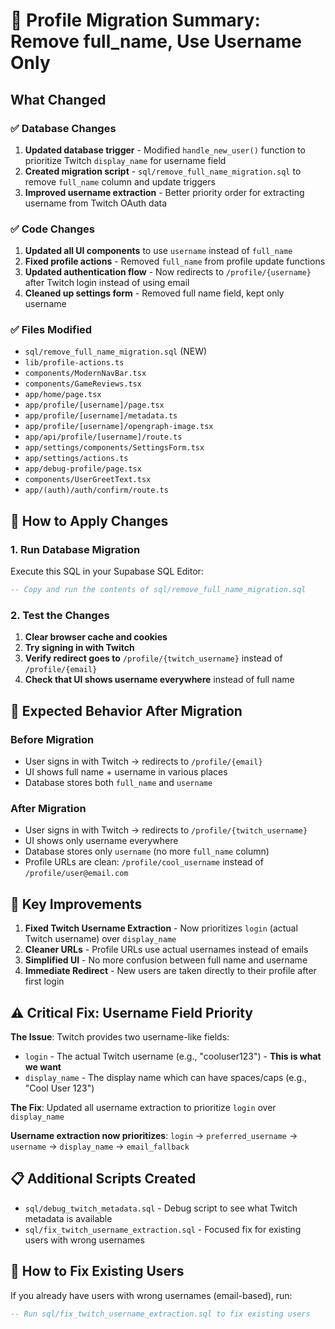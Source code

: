 # 🔄 Profile Migration Summary: Remove full_name, Use Username Only

## What Changed

### ✅ Database Changes
1. **Updated database trigger** - Modified `handle_new_user()` function to prioritize Twitch `display_name` for username field
2. **Created migration script** - `sql/remove_full_name_migration.sql` to remove `full_name` column and update triggers
3. **Improved username extraction** - Better priority order for extracting username from Twitch OAuth data

### ✅ Code Changes
1. **Updated all UI components** to use `username` instead of `full_name`
2. **Fixed profile actions** - Removed `full_name` from profile update functions
3. **Updated authentication flow** - Now redirects to `/profile/{username}` after Twitch login instead of using email
4. **Cleaned up settings form** - Removed full name field, kept only username

### ✅ Files Modified
- `sql/remove_full_name_migration.sql` (NEW)
- `lib/profile-actions.ts`
- `components/ModernNavBar.tsx`
- `components/GameReviews.tsx`
- `app/home/page.tsx`
- `app/profile/[username]/page.tsx`
- `app/profile/[username]/metadata.ts`
- `app/profile/[username]/opengraph-image.tsx`
- `app/api/profile/[username]/route.ts`
- `app/settings/components/SettingsForm.tsx`
- `app/settings/actions.ts`
- `app/debug-profile/page.tsx`
- `components/UserGreetText.tsx`
- `app/(auth)/auth/confirm/route.ts`

## 🚀 How to Apply Changes

### 1. Run Database Migration
Execute this SQL in your Supabase SQL Editor:

```sql
-- Copy and run the contents of sql/remove_full_name_migration.sql
```

### 2. Test the Changes
1. **Clear browser cache and cookies**
2. **Try signing in with Twitch**
3. **Verify redirect goes to** `/profile/{twitch_username}` instead of `/profile/{email}`
4. **Check that UI shows username everywhere** instead of full name

## 🎯 Expected Behavior After Migration

### Before Migration
- User signs in with Twitch → redirects to `/profile/{email}` 
- UI shows full name + username in various places
- Database stores both `full_name` and `username`

### After Migration  
- User signs in with Twitch → redirects to `/profile/{twitch_username}`
- UI shows only username everywhere
- Database stores only `username` (no more `full_name` column)
- Profile URLs are clean: `/profile/cool_username` instead of `/profile/user@email.com`

## 🔧 Key Improvements

1. **Fixed Twitch Username Extraction** - Now prioritizes `login` (actual Twitch username) over `display_name`
2. **Cleaner URLs** - Profile URLs use actual usernames instead of emails  
3. **Simplified UI** - No more confusion between full name and username
4. **Immediate Redirect** - New users are taken directly to their profile after first login

## ⚠️ Critical Fix: Username Field Priority

**The Issue**: Twitch provides two username-like fields:
- `login` - The actual Twitch username (e.g., "cooluser123") - **This is what we want**
- `display_name` - The display name which can have spaces/caps (e.g., "Cool User 123")

**The Fix**: Updated all username extraction to prioritize `login` over `display_name`

**Username extraction now prioritizes**: `login` → `preferred_username` → `username` → `display_name` → `email_fallback`

## 📋 Additional Scripts Created

- `sql/debug_twitch_metadata.sql` - Debug script to see what Twitch metadata is available
- `sql/fix_twitch_username_extraction.sql` - Focused fix for existing users with wrong usernames

## 🚀 How to Fix Existing Users

If you already have users with wrong usernames (email-based), run:
```sql
-- Run sql/fix_twitch_username_extraction.sql to fix existing users
```